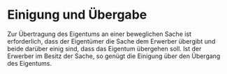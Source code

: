# Einigung und Übergabe

Zur Übertragung des Eigentums an einer beweglichen Sache ist erforderlich, dass der Eigentümer die Sache dem Erwerber übergibt und beide darüber einig sind, dass das Eigentum übergehen soll. Ist der Erwerber im Besitz der Sache, so genügt die Einigung über den Übergang des Eigentums.